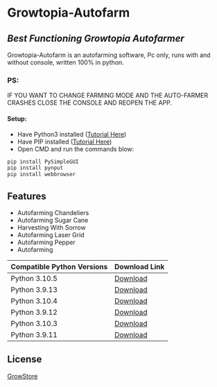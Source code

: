 # Growtopia-Autofarm
## _Best Functioning Growtopia Autofarmer_

Growtopia-Autofarm is an autofarming software, Pc only, runs with and without console,
written 100% in python.
### PS:
IF YOU WANT TO CHANGE FARMING MODE AND THE AUTO-FARMER CRASHES CLOSE THE CONSOLE AND REOPEN THE APP.

#### Setup:

- Have Python3 installed ([Tutorial Here](https://www.geeksforgeeks.org/how-to-install-python-on-windows/))
- Have PIP installed ([Tutorial Here](https://www.geeksforgeeks.org/how-to-install-pip-on-windows/))
- Open CMD and run the commands blow:
```sh
pip install PySimpleGUI
pip install pynput
pip install webbrowser
```
## Features

- Autofarming Chandeliers
- Autofarming Sugar Cane
- Harvesting With Sorrow
- Autofarming Laser Grid
- Autofarming Pepper
- Autofarming 


| Compatible Python Versions | Download Link |
| ------ | ------ |
| Python 3.10.5 | [Download](https://www.python.org/downloads/release/python-3105/) |
| Python 3.9.13 | [Download](https://www.python.org/downloads/release/python-3913/) |
| Python 3.10.4 | [Download](https://www.python.org/downloads/release/python-3104/) |
| Python 3.9.12 | [Download](https://www.python.org/downloads/release/python-3912/) |
| Python 3.10.3 | [Download](https://www.python.org/downloads/release/python-3103/) |
| Python 3.9.11 | [Download](https://www.python.org/downloads/release/python-3911/) |


## License

[GrowStore](growstore.tk)

[//]: # (This Software is owned by GrowStore aka David0J)
